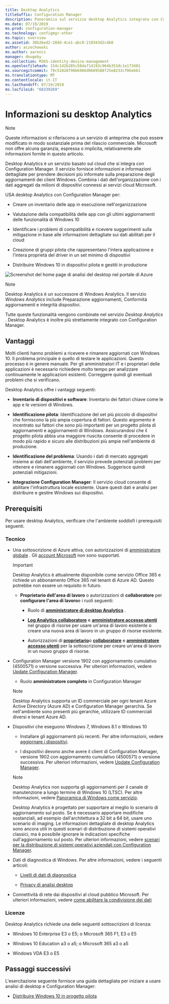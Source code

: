 ```yaml
---
title: Desktop Analytics
titleSuffix: Configuration Manager
description: Panoramica sul servizio desktop Analytics integrato con Configuration Manager.
ms.date: 07/19/2019
ms.prod: configuration-manager
ms.technology: configmgr-other
ms.topic: overview
ms.assetid: 38b2bed2-20dd-4ce1-abc0-219343d2c4b8
author: aczechowski
ms.author: aaroncz
manager: dougeby
ms.collection: M365-identity-device-management
ms.openlocfilehash: 154c142b285c58da714193c964b353dc1e173481
ms.sourcegitcommit: 79c51028f90b6966d6669588f25e8233cf06eb61
ms.translationtype: MT
ms.contentlocale: it-IT
ms.lasthandoff: 07/19/2019
ms.locfileid: "68339269"
---
```

# <a name="what-is-desktop-analytics"></a>Informazioni su desktop Analytics

> [!Note]  
> Queste informazioni si riferiscono a un servizio di anteprima che può essere modificato in modo sostanziale prima del rilascio commerciale. Microsoft non offre alcuna garanzia, espressa o implicita, relativamente alle informazioni fornite in questo articolo.  

Desktop Analytics è un servizio basato sul cloud che si integra con Configuration Manager. Il servizio fornisce informazioni e informazioni dettagliate per prendere decisioni più informate sulla preparazione degli aggiornamenti dei client Windows. Combina i dati dell'organizzazione con i dati aggregati da milioni di dispositivi connessi ai servizi cloud Microsoft.

USA desktop Analytics con Configuration Manager per:  

- Creare un inventario delle app in esecuzione nell'organizzazione  

- Valutazione della compatibilità delle app con gli ultimi aggiornamenti delle funzionalità di Windows 10  

- Identificare i problemi di compatibilità e ricevere suggerimenti sulla mitigazione in base alle informazioni dettagliate sui dati abilitati per il cloud  

- Creazione di gruppi pilota che rappresentano l'intera applicazione e l'intera proprietà del driver in un set minimo di dispositivi  

- Distribuire Windows 10 in dispositivi pilota e gestiti in produzione  

![Screenshot del home page di analisi del desktop nel portale di Azure](media/portal-home.png)

> [!Note]  
> Desktop Analytics è un successore di Windows Analytics. Il servizio *Windows Analytics* include Preparazione aggiornamenti, Conformità aggiornamenti e integrità dispositivi.
>
> Tutte queste funzionalità vengono combinate nel servizio *Desktop Analytics* . Desktop Analytics è inoltre più strettamente integrato con Configuration Manager.



## <a name="benefits"></a>Vantaggi

Molti clienti hanno problemi a ricevere e rimanere aggiornati con Windows 10. Il problema principale è quello di testare le applicazioni. Questo processo è in genere manuale. Per gli amministratori IT e i proprietari delle applicazioni è necessario richiedere molto tempo per analizzare continuamente le applicazioni esistenti. Correggere quindi gli eventuali problemi che si verificano.

Desktop Analytics offre i vantaggi seguenti:

- **Inventario di dispositivi e software**: Inventario dei fattori chiave come le app e le versioni di Windows.  

- **Identificazione pilota**: Identificazione del set più piccolo di dispositivi che forniscono la più ampia copertura di fattori. Questo argomento è incentrato sui fattori che sono più importanti per un progetto pilota di aggiornamenti e aggiornamenti di Windows. Assicurandosi che il progetto pilota abbia una maggiore riuscita consente di procedere in modo più rapido e sicuro alle distribuzioni più ampie nell'ambiente di produzione.  

- **Identificazione del problema**: Usando i dati di mercato aggregati insieme ai dati dell'ambiente, il servizio prevede potenziali problemi per ottenere e rimanere aggiornati con Windows. Suggerisce quindi potenziali mitigazioni.  

- **Integrazione Configuration Manager**: Il servizio cloud consente di abilitare l'infrastruttura locale esistente. Usare questi dati e analisi per distribuire e gestire Windows sui dispositivi.  



## <a name="prerequisites"></a>Prerequisiti

Per usare desktop Analytics, verificare che l'ambiente soddisfi i prerequisiti seguenti.


### <a name="technical"></a>Tecnico

- Una sottoscrizione di Azure attiva, con autorizzazioni di [amministratore globale](https://docs.microsoft.com/azure/active-directory/users-groups-roles/directory-assign-admin-roles#company-administrator) . Gli [account Microsoft](https://docs.microsoft.com/windows/security/identity-protection/access-control/microsoft-accounts) non sono supportati.  

    > [!Important]  
    > Desktop Analytics è attualmente disponibile come servizio Office 365 e richiede un abbonamento Office 365 nel tenant di Azure AD. Questo potrebbe non essere un requisito in futuro.

    - **Proprietario dell'area di lavoro** o autorizzazioni di **collaboratore** per **configurare l'area di lavoro**e i ruoli seguenti:  

      - Ruolo di [**amministratore di desktop Analytics**](https://docs.microsoft.com/azure/active-directory/users-groups-roles/directory-assign-admin-roles) .

      - [**Log Analytics collaboratore**](https://docs.microsoft.com/azure/role-based-access-control/built-in-roles#log-analytics-contributor) e [**amministratore accesso utenti**](https://docs.microsoft.com/azure/role-based-access-control/built-in-roles#user-access-administrator) nel gruppo di risorse per usare un'area di lavoro esistente o creare una nuova area di lavoro in un gruppo di risorse esistente.

      - Autorizzazioni di [**proprietario**](https://docs.microsoft.com/azure/role-based-access-control/built-in-roles#owner)o [**collaboratore**](https://docs.microsoft.com/azure/role-based-access-control/built-in-roles#contributor) e [**amministratore accesso utenti**](https://docs.microsoft.com/azure/role-based-access-control/built-in-roles#user-access-administrator) per la sottoscrizione per creare un'area di lavoro in un nuovo gruppo di risorse.  

- Configuration Manager versione 1902 con aggiornamento cumulativo (4500571) o versione successiva. Per ulteriori informazioni, vedere [Update Configuration Manager](/sccm/desktop-analytics/connect-configmgr#bkmk_hotfix).  

    - Ruolo **amministratore completo** in Configuration Manager  

    > [!Note]  
    > Desktop Analytics supporta un ID commerciale per ogni tenant Azure Active Directory (Azure AD) e Configuration Manager gerarchia. Se nell'ambiente sono presenti più gerarchie, utilizzare ID commerciali diversi e tenant Azure AD.<!-- 4958160 -->

- Dispositivi che eseguono Windows 7, Windows 8.1 o Windows 10  

    - Installare gli aggiornamenti più recenti. Per altre informazioni, vedere [aggiornare i dispositivi](/sccm/desktop-analytics/enroll-devices#update-devices).  

    - I dispositivi devono anche avere il client di Configuration Manager, versione 1902 con aggiornamento cumulativo (4500571) o versione successiva. Per ulteriori informazioni, vedere [Update Configuration Manager](/sccm/desktop-analytics/connect-configmgr#bkmk_hotfix).  

    > [!Note]  
    > Desktop Analytics non supporta gli aggiornamenti per il canale di manutenzione a lungo termine di Windows 10 (LTSC). Per altre informazioni, vedere [Panoramica di Windows come servizio](https://docs.microsoft.com/windows/deployment/update/waas-overview#long-term-servicing-channel).
    >
    > Desktop Analytics è progettato per supportare al meglio lo scenario di aggiornamento sul posto. Se è necessario apportare modifiche sostanziali, ad esempio dall'architettura a 32 bit a 64 bit, usare uno scenario di imaging. Le informazioni dettagliate di desktop Analytics sono ancora utili in questi scenari di distribuzione di sistemi operativi classici, ma è possibile ignorare le indicazioni specifiche sull'aggiornamento sul posto. Per ulteriori informazioni, vedere [scenari per la distribuzione di sistemi operativi aziendali con Configuration Manager](/sccm/osd/deploy-use/scenarios-to-deploy-enterprise-operating-systems).

- Dati di diagnostica di Windows. Per altre informazioni, vedere i seguenti articoli:  

    - [Livelli di dati di diagnostica](/sccm/desktop-analytics/enable-data-sharing#diagnostic-data-levels)  

    - [Privacy di analisi desktop](/sccm/desktop-analytics/privacy)  

- Connettività di rete dai dispositivi al cloud pubblico Microsoft. Per ulteriori informazioni, vedere [come abilitare la condivisione dei dati](/sccm/desktop-analytics/enable-data-sharing)  


### <a name="licensing"></a>Licenze

Desktop Analytics richiede una delle seguenti sottoscrizioni di licenza:

- Windows 10 Enterprise E3 o E5; o Microsoft 365 F1, E3 o E5  

- Windows 10 Education a3 o a5; o Microsoft 365 a3 o a5  

- Windows VDA E3 o E5  




## <a name="next-steps"></a>Passaggi successivi

L'esercitazione seguente fornisce una guida dettagliata per iniziare a usare analisi di desktop e Configuration Manager:  

- [Distribuire Windows 10 in progetto pilota](/sccm/desktop-analytics/tutorial-windows10)  
